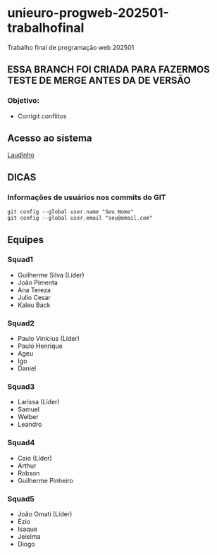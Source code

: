 # unieuro-progweb-202501-trabalhofinal
Trabalho final de programação web 202501

## ESSA BRANCH FOI CRIADA PARA FAZERMOS TESTE DE MERGE ANTES DA DE VERSÃO

### Objetivo:

- Corrigit conflitos

## Acesso ao sistema

[Laudinho](https://laudinho.cleversystems.net/)

## DICAS

### Informações de usuários nos commits do GIT
```
git config --global user.name "Seu Nome"
git config --global user.email "seu@email.com"
```
## Equipes

### Squad1
* Guilherme Silva (Líder)
* João Pimenta
* Ana Tereza
* Julio Cesar
* Kaleu Back

### Squad2
* Paulo Vinícius (Líder)
* Paulo Henrique
* Ageu
* Igo
* Daniel

### Squad3
* Larissa (Líder)
* Samuel
* Welber
* Leandro

### Squad4
* Caio (Líder)
* Arthur
* Robson
* Guilherme Pinheiro

### Squad5
* João Omati (Líder)
* Ézio
* Isaque
* Jeielma
* Diogo
